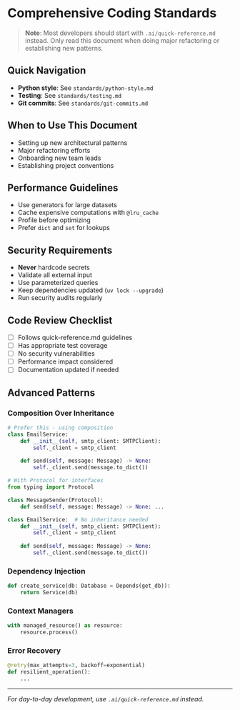# Comprehensive Coding Standards

> **Note**: Most developers should start with `.ai/quick-reference.md` instead.
> Only read this document when doing major refactoring or establishing new patterns.

## Quick Navigation
- **Python style**: See `standards/python-style.md`
- **Testing**: See `standards/testing.md`
- **Git commits**: See `standards/git-commits.md`

## When to Use This Document
- Setting up new architectural patterns
- Major refactoring efforts
- Onboarding new team leads
- Establishing project conventions

## Performance Guidelines
- Use generators for large datasets
- Cache expensive computations with `@lru_cache`
- Profile before optimizing
- Prefer `dict` and `set` for lookups

## Security Requirements
- **Never** hardcode secrets
- Validate all external input
- Use parameterized queries
- Keep dependencies updated (`uv lock --upgrade`)
- Run security audits regularly

## Code Review Checklist
- [ ] Follows quick-reference.md guidelines
- [ ] Has appropriate test coverage
- [ ] No security vulnerabilities
- [ ] Performance impact considered
- [ ] Documentation updated if needed

## Advanced Patterns

### Composition Over Inheritance
```python
# Prefer this - using composition
class EmailService:
    def __init__(self, smtp_client: SMTPClient):
        self._client = smtp_client
    
    def send(self, message: Message) -> None:
        self._client.send(message.to_dict())

# With Protocol for interfaces
from typing import Protocol

class MessageSender(Protocol):
    def send(self, message: Message) -> None: ...

class EmailService:  # No inheritance needed
    def __init__(self, smtp_client: SMTPClient):
        self._client = smtp_client
    
    def send(self, message: Message) -> None:
        self._client.send(message.to_dict())
```

### Dependency Injection
```python
def create_service(db: Database = Depends(get_db)):
    return Service(db)
```

### Context Managers
```python
with managed_resource() as resource:
    resource.process()
```

### Error Recovery
```python
@retry(max_attempts=3, backoff=exponential)
def resilient_operation():
    ...
```

---
*For day-to-day development, use `.ai/quick-reference.md` instead.*